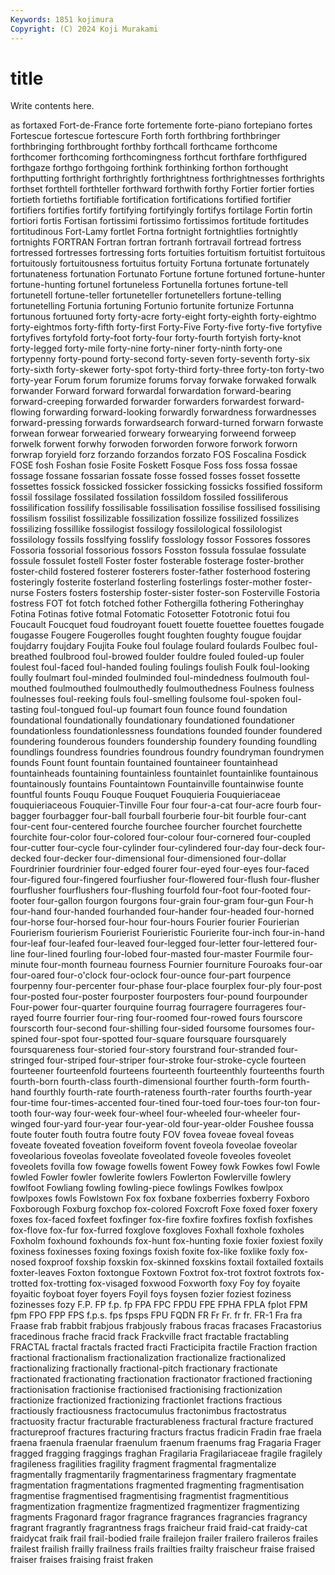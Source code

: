 ```yaml
---
Keywords: 1851 kojimura
Copyright: (C) 2024 Koji Murakami
---
```


# title

Write contents here.



as
fortaxed Fort-de-France forte fortemente forte-piano fortepiano fortes Fortescue fortescue fortescure
Forth forth forthbring forthbringer forthbringing forthbrought forthby forthcall forthcame forthcome
forthcomer forthcoming forthcomingness forthcut forthfare forthfigured forthgaze forthgo forthgoing forthink
forthinking forthon forthought forthputting forthright forthrightly forthrightness forthrightnesses forthrights forthset
forthtell forthteller forthward forthwith forthy Fortier fortier forties fortieth fortieths
fortifiable fortification fortifications fortified fortifier fortifiers fortifies fortify fortifying fortifyingly
fortifys fortilage Fortin fortin fortiori fortis Fortisan fortissimi fortissimo fortissimos
fortitude fortitudes fortitudinous Fort-Lamy fortlet Fortna fortnight fortnightlies fortnightly fortnights
FORTRAN Fortran fortran fortranh fortravail fortread fortress fortressed fortresses fortressing
forts fortuities fortuitism fortuitist fortuitous fortuitously fortuitousness fortuitus fortuity Fortuna
fortunate fortunately fortunateness fortunation Fortunato Fortune fortune fortuned fortune-hunter fortune-hunting
fortunel fortuneless Fortunella fortunes fortune-tell fortunetell fortune-teller fortuneteller fortunetellers fortune-telling
fortunetelling Fortunia fortuning Fortunio fortunite fortunize Fortunna fortunous fortuuned forty
forty-acre forty-eight forty-eighth forty-eightmo forty-eightmos forty-fifth forty-first Forty-Five Forty-five forty-five
fortyfive fortyfives fortyfold forty-foot forty-four forty-fourth fortyish forty-knot forty-legged forty-mile
forty-nine forty-niner forty-ninth forty-one fortypenny forty-pound forty-second forty-seven forty-seventh forty-six
forty-sixth forty-skewer forty-spot forty-third forty-three forty-ton forty-two forty-year Forum forum
forumize forums forvay forwake forwaked forwalk forwander Forward forward forwardal
forwardation forward-bearing forward-creeping forwarded forwarder forwarders forwardest forward-flowing forwarding forward-looking
forwardly forwardness forwardnesses forward-pressing forwards forwardsearch forward-turned forwarn forwaste forwean
forwear forwearied forweary forwearying forweend forweep forwelk forwent forwhy forwoden
forworden forwore forwork forworn forwrap foryield forz forzando forzandos forzato
FOS Foscalina Fosdick FOSE fosh Foshan fosie Fosite Foskett Fosque
Foss foss fossa fossae fossage fossane fossarian fossate fosse fossed
fosses fosset fossette fossettes fossick fossicked fossicker fossicking fossicks fossified
fossiform fossil fossilage fossilated fossilation fossildom fossiled fossiliferous fossilification fossilify
fossilisable fossilisation fossilise fossilised fossilising fossilism fossilist fossilizable fossilization fossilize
fossilized fossilizes fossilizing fossillike fossilogist fossilogy fossilological fossilologist fossilology fossils
fosslfying fosslify fosslology fossor Fossores fossores Fossoria fossorial fossorious fossors
Fosston fossula fossulae fossulate fossule fossulet fostell Foster foster fosterable
fosterage foster-brother foster-child fostered fosterer fosterers foster-father fosterhood fostering fosteringly
fosterite fosterland fosterling fosterlings foster-mother foster-nurse Fosters fosters fostership foster-sister
foster-son Fosterville Fostoria fostress FOT fot fotch fotched fother Fothergilla
fothering Fotheringhay Fotina Fotinas fotive fotmal Fotomatic Fotosetter Fototronic fotui
fou Foucault Foucquet foud foudroyant fouett fouette fouettee fouettes fougade
fougasse Fougere Fougerolles fought foughten foughty fougue foujdar foujdarry foujdary
Foujita Fouke foul foulage foulard foulards Foulbec foul-breathed foulbrood foul-browed
foulder fouldre fouled fouled-up fouler foulest foul-faced foul-handed fouling foulings
foulish Foulk foul-looking foully foulmart foul-minded foulminded foul-mindedness foulmouth foul-mouthed
foulmouthed foulmouthedly foulmouthedness Foulness foulness foulnesses foul-reeking fouls foul-smelling foulsome
foul-spoken foul-tasting foul-tongued foul-up foumart foun founce found foundation foundational
foundationally foundationary foundationed foundationer foundationless foundationlessness foundations founded founder foundered
foundering founderous founders foundership foundery founding foundling foundlings foundress foundries
foundrous foundry foundryman foundrymen founds Fount fount fountain fountained fountaineer
fountainhead fountainheads fountaining fountainless fountainlet fountainlike fountainous fountainously fountains Fountaintown
Fountainville fountainwise founte fountful founts Fouqu Fouque Fouquet Fouquieria Fouquieriaceae
fouquieriaceous Fouquier-Tinville Four four four-a-cat four-acre fourb four-bagger fourbagger four-ball
fourball fourberie four-bit fourble four-cant four-cent four-centered fourche fourchee fourcher
fourchet fourchette fourchite four-color four-colored four-colour four-cornered four-coupled four-cutter four-cycle
four-cylinder four-cylindered four-day four-deck four-decked four-decker four-dimensional four-dimensioned four-dollar Fourdrinier
fourdrinier four-edged fourer four-eyed four-eyes four-faced four-figured four-fingered fourfiusher four-flowered
four-flush four-flusher fourflusher fourflushers four-flushing fourfold four-foot four-footed four-footer four-gallon
fourgon fourgons four-grain four-gram four-gun Four-h four-hand four-handed fourhanded four-hander
four-headed four-horned four-horse four-horsed four-hour four-hours Fourier fourier Fourierian Fourierism
fourierism Fourierist Fourieristic Fourierite four-inch four-in-hand four-leaf four-leafed four-leaved four-legged
four-letter four-lettered four-line four-lined fourling four-lobed four-masted four-master Fourmile four-minute
four-month fourneau fourness Fournier fourniture Fouroaks four-oar four-oared four-o'clock four-oclock
four-ounce four-part fourpence fourpenny four-percenter four-phase four-place fourplex four-ply four-post
four-posted four-poster fourposter fourposters four-pound fourpounder Four-power four-quarter fourquine fourrag
fourragere fourrageres four-rayed fourre fourrier four-ring four-roomed four-rowed fours fourscore
fourscorth four-second four-shilling four-sided foursome foursomes four-spined four-spot four-spotted four-square
foursquare foursquarely foursquareness four-storied four-story fourstrand four-stranded four-stringed four-striped four-striper
four-stroke four-stroke-cycle fourteen fourteener fourteenfold fourteens fourteenth fourteenthly fourteenths fourth
fourth-born fourth-class fourth-dimensional fourther fourth-form fourth-hand fourthly fourth-rate fourth-rateness fourth-rater
fourths fourth-year four-time four-times-accented four-tined four-toed four-toes four-ton four-tooth four-way
four-week four-wheel four-wheeled four-wheeler four-winged four-yard four-year four-year-old four-year-older Foushee
foussa foute fouter fouth foutra foutre fouty FOV fovea foveae
foveal foveas foveate foveated foveation foveiform fovent foveola foveolae foveolar
foveolarious foveolas foveolate foveolated foveole foveoles foveolet foveolets fovilla fow
fowage fowells fowent Fowey fowk Fowkes fowl Fowle fowled Fowler
fowler fowlerite fowlers Fowlerton Fowlerville fowlery fowlfoot Fowliang fowling fowling-piece
fowlings Fowlkes fowlpox fowlpoxes fowls Fowlstown Fox fox foxbane foxberries
foxberry Foxboro Foxborough Foxburg foxchop fox-colored Foxcroft Foxe foxed foxer
foxery foxes fox-faced foxfeet foxfinger fox-fire foxfire foxfires foxfish foxfishes
fox-flove fox-fur fox-furred foxglove foxgloves Foxhall foxhole foxholes Foxholm foxhound
foxhounds fox-hunt fox-hunting foxie foxier foxiest foxily foxiness foxinesses foxing
foxings foxish foxite fox-like foxlike foxly fox-nosed foxproof foxship foxskin
fox-skinned foxskins foxtail foxtailed foxtails foxter-leaves Foxton foxtongue Foxtown Foxtrot
fox-trot foxtrot foxtrots fox-trotted fox-trotting fox-visaged foxwood Foxworth foxy Foy
foy foyaite foyaitic foyboat foyer foyers Foyil foys foysen fozier
foziest foziness fozinesses fozy F.P. FP f.p. fp FPA FPC
FPDU FPE FPHA FPLA fplot FPM fpm FPO FPP FPS
f.p.s. fps fpsps FPU FQDN FR Fr Fr. fr fr.
FR-1 Fra fra Fraase frab frabbit frabjous frabjously frabous fracas
fracases Fracastorius fracedinous frache fracid frack Frackville fract fractable fractabling
FRACTAL fractal fractals fracted fracti Fracticipita fractile Fraction fraction fractional
fractionalism fractionalization fractionalize fractionalized fractionalizing fractionally fractional-pitch fractionary fractionate fractionated
fractionating fractionation fractionator fractioned fractioning fractionisation fractionise fractionised fractionising fractionization
fractionize fractionized fractionizing fractionlet fractions fractious fractiously fractiousness fractocumulus fractonimbus
fractostratus fractuosity fractur fracturable fracturableness fractural fracture fractured fractureproof fractures
fracturing fracturs fractus fradicin Fradin frae fraela fraena fraenula fraenular
fraenulum fraenum fraenums frag Fragaria Frager fragged fragging fraggings fraghan
Fragilaria Fragilariaceae fragile fragilely fragileness fragilities fragility fragment fragmental fragmentalize
fragmentally fragmentarily fragmentariness fragmentary fragmentate fragmentation fragmentations fragmented fragmenting fragmentisation
fragmentise fragmentised fragmentising fragmentist fragmentitious fragmentization fragmentize fragmentized fragmentizer fragmentizing
fragments Fragonard fragor fragrance fragrances fragrancies fragrancy fragrant fragrantly fragrantness
frags fraicheur fraid fraid-cat fraidy-cat fraidycat fraik frail frail-bodied fraile
frailejon frailer frailero fraileros frailes frailest frailish frailly frailness frails
frailties frailty fraischeur fraise fraised fraiser fraises fraising fraist fraken
